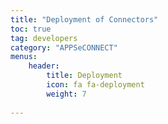 ```yaml
---
title: "Deployment of Connectors"
toc: true
tag: developers
category: "APPSeCONNECT"
menus: 
    header:
        title: Deployment
        icon: fa fa-deployment
        weight: 7
        
---
```

